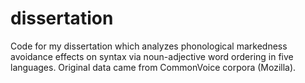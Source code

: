 # dissertation
Code for my dissertation which analyzes phonological markedness avoidance effects on syntax via noun-adjective word ordering in five languages. Original data came from CommonVoice corpora (Mozilla).
